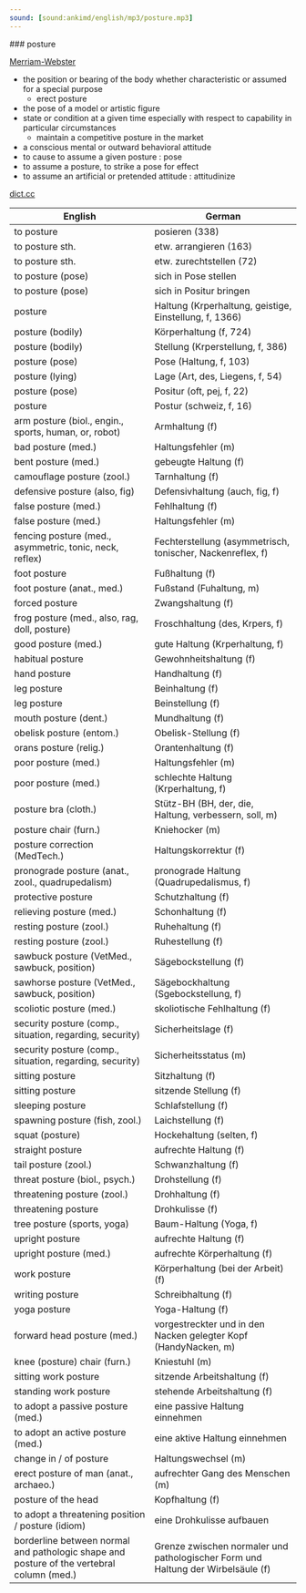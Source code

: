```yaml
---
sound: [sound:ankimd/english/mp3/posture.mp3]
---
```


\### posture

[Merriam-Webster](https://www.merriam-webster.com/dictionary/posture)

- the position or bearing of the body whether characteristic or assumed for a special purpose
    - erect posture
- the pose of a model or artistic figure
- state or condition at a given time especially with respect to capability in particular circumstances
    - maintain a competitive posture in the market
- a conscious mental or outward behavioral attitude
- to cause to assume a given posture : pose
- to assume a posture, to strike a pose for effect
- to assume an artificial or pretended attitude : attitudinize

[dict.cc](https://www.dict.cc/posture)

| English        | German       |
| -------------- | ------------ |
| to posture | posieren (338) |
| to posture sth. | etw. arrangieren (163) |
| to posture sth. | etw. zurechtstellen (72) |
| to posture (pose) | sich in Pose stellen |
| to posture (pose) | sich in Positur bringen |
| posture | Haltung (Krperhaltung, geistige, Einstellung, f, 1366) |
| posture (bodily) | Körperhaltung (f, 724) |
| posture (bodily) | Stellung (Krperstellung, f, 386) |
| posture (pose) | Pose (Haltung, f, 103) |
| posture (lying) | Lage (Art, des, Liegens, f, 54) |
| posture (pose) | Positur (oft, pej, f, 22) |
| posture | Postur (schweiz, f, 16) |
| arm posture (biol., engin., sports, human, or, robot) | Armhaltung (f) |
| bad posture (med.) | Haltungsfehler (m) |
| bent posture (med.) | gebeugte Haltung (f) |
| camouflage posture (zool.) | Tarnhaltung (f) |
| defensive posture (also, fig) | Defensivhaltung (auch, fig, f) |
| false posture (med.) | Fehlhaltung (f) |
| false posture (med.) | Haltungsfehler (m) |
| fencing posture (med., asymmetric, tonic, neck, reflex) | Fechterstellung (asymmetrisch, tonischer, Nackenreflex, f) |
| foot posture | Fußhaltung (f) |
| foot posture (anat., med.) | Fußstand (Fuhaltung, m) |
| forced posture | Zwangshaltung (f) |
| frog posture (med., also, rag, doll, posture) | Froschhaltung (des, Krpers, f) |
| good posture (med.) | gute Haltung (Krperhaltung, f) |
| habitual posture | Gewohnheitshaltung (f) |
| hand posture | Handhaltung (f) |
| leg posture | Beinhaltung (f) |
| leg posture | Beinstellung (f) |
| mouth posture (dent.) | Mundhaltung (f) |
| obelisk posture (entom.) | Obelisk-Stellung (f) |
| orans posture (relig.) | Orantenhaltung (f) |
| poor posture (med.) | Haltungsfehler (m) |
| poor posture (med.) | schlechte Haltung (Krperhaltung, f) |
| posture bra (cloth.) | Stütz-BH (BH, der, die, Haltung, verbessern, soll, m) |
| posture chair (furn.) | Kniehocker (m) |
| posture correction (MedTech.) | Haltungskorrektur (f) |
| pronograde posture (anat., zool., quadrupedalism) | pronograde Haltung (Quadrupedalismus, f) |
| protective posture | Schutzhaltung (f) |
| relieving posture (med.) | Schonhaltung (f) |
| resting posture (zool.) | Ruhehaltung (f) |
| resting posture (zool.) | Ruhestellung (f) |
| sawbuck posture (VetMed., sawbuck, position) | Sägebockstellung (f) |
| sawhorse posture (VetMed., sawbuck, position) | Sägebockhaltung (Sgebockstellung, f) |
| scoliotic posture (med.) | skoliotische Fehlhaltung (f) |
| security posture (comp., situation, regarding, security) | Sicherheitslage (f) |
| security posture (comp., situation, regarding, security) | Sicherheitsstatus (m) |
| sitting posture | Sitzhaltung (f) |
| sitting posture | sitzende Stellung (f) |
| sleeping posture | Schlafstellung (f) |
| spawning posture (fish, zool.) | Laichstellung (f) |
| squat (posture) | Hockehaltung (selten, f) |
| straight posture | aufrechte Haltung (f) |
| tail posture (zool.) | Schwanzhaltung (f) |
| threat posture (biol., psych.) | Drohstellung (f) |
| threatening posture (zool.) | Drohhaltung (f) |
| threatening posture | Drohkulisse (f) |
| tree posture (sports, yoga) | Baum-Haltung (Yoga, f) |
| upright posture | aufrechte Haltung (f) |
| upright posture (med.) | aufrechte Körperhaltung (f) |
| work posture | Körperhaltung (bei der Arbeit) (f) |
| writing posture | Schreibhaltung (f) |
| yoga posture | Yoga-Haltung (f) |
| forward head posture <FHP> (med.) | vorgestreckter und in den Nacken gelegter Kopf (HandyNacken, m) |
| knee (posture) chair (furn.) | Kniestuhl (m) |
| sitting work posture | sitzende Arbeitshaltung (f) |
| standing work posture | stehende Arbeitshaltung (f) |
| to adopt a passive posture (med.) | eine passive Haltung einnehmen |
| to adopt an active posture (med.) | eine aktive Haltung einnehmen |
| change in / of posture | Haltungswechsel (m) |
| erect posture of man (anat., archaeo.) | aufrechter Gang des Menschen (m) |
| posture of the head | Kopfhaltung (f) |
| to adopt a threatening position / posture (idiom) | eine Drohkulisse aufbauen |
| borderline between normal and pathologic shape and posture of the vertebral column (med.) | Grenze zwischen normaler und pathologischer Form und Haltung der Wirbelsäule (f) |
